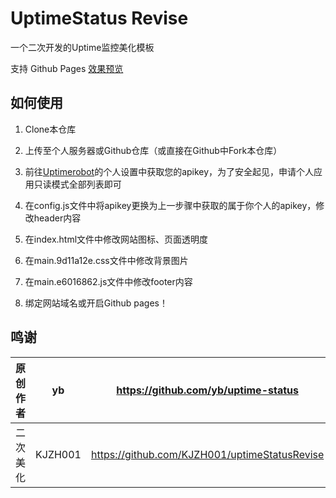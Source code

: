 # UptimeStatus Revise

一个二次开发的Uptime监控美化模板

支持 Github Pages [效果预览](https://nwuzmed.ga/UptimeRobot/)

## 如何使用

1. Clone本仓库

2. 上传至个人服务器或Github仓库（或直接在Github中Fork本仓库）

3. 前往[Uptimerobot](https://uptimerobot.com/)的个人设置中获取您的apikey，为了安全起见，申请个人应用只读模式全部列表即可

4. 在config.js文件中将apikey更换为上一步骤中获取的属于你个人的apikey，修改header内容

5. 在index.html文件中修改网站图标、页面透明度

6. 在main.9d11a12e.css文件中修改背景图片

7. 在main.e6016862.js文件中修改footer内容 

8. 绑定网站域名或开启Github pages！

## 鸣谢
   
|原创作者   | yb     |  https://github.com/yb/uptime-status  |
|-----|----|----|
|  二次美化 |  KJZH001   |   https://github.com/KJZH001/uptimeStatusRevise  |
